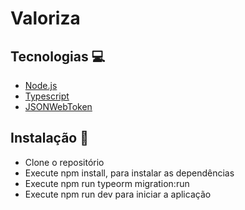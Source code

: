 # Valoriza
## Tecnologias 💻
- [Node.js](https://nodejs.org/)
- [Typescript](https://www.typescriptlang.org)
- [JSONWebToken](https://github.com/auth0/node-jsonwebtoken#readme)

## Instalação 🔧
- Clone o repositório
- Execute npm install, para instalar as dependências
- Execute npm run typeorm migration:run
- Execute npm run dev para iniciar a aplicação
